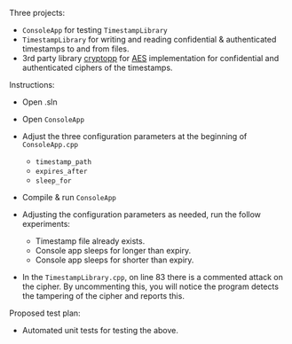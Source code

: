 Three projects:

- `ConsoleApp` for testing `TimestampLibrary`
- `TimestampLibrary` for writing and reading confidential & authenticated timestamps to and from files.
- 3rd party library [cryptopp](https://github.com/weidai11/cryptopp) for [AES](https://www.cryptopp.com/wiki/Advanced_Encryption_Standard) implementation for confidential and authenticated ciphers of the timestamps.

Instructions:

- Open .sln
- Open `ConsoleApp`
- Adjust the three configuration parameters at the beginning of `ConsoleApp.cpp`
    - `timestamp_path`
    - `expires_after`
    - `sleep_for`
- Compile & run `ConsoleApp`
- Adjusting the configuration parameters as needed, run the follow experiments:
    - Timestamp file already exists.
    - Console app sleeps for longer than expiry.
    - Console app sleeps for shorter than expiry.

- In the `TimestampLibrary.cpp`, on line 83 there is a commented attack on the cipher. By uncommenting this, you will notice the program detects the tampering of the cipher and reports this.

Proposed test plan:

- Automated unit tests for testing the above.